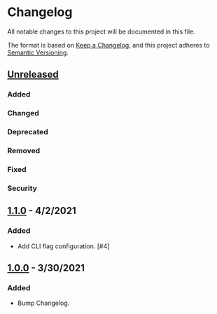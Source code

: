 # Changelog
All notable changes to this project will be documented in this file.

The format is based on [Keep a Changelog](https://keepachangelog.com/en/1.0.0/),
and this project adheres to [Semantic Versioning](https://semver.org/spec/v2.0.0.html).

## [Unreleased](git+https://github.com/paulshryock/release-bump/compare/HEAD..1.1.0)

### Added

### Changed

### Deprecated

### Removed

### Fixed

### Security

## [1.1.0](git+https://github.com/paulshryock/release-bump/releases/tags/v1.1.0) - 4/2/2021

### Added
- Add CLI flag configuration. [#4]

## [1.0.0](https://github.com/paulshryock/release-bump/releases/tags/v1.0.0) - 3/30/2021

### Added
- Bump Changelog.
